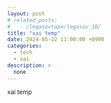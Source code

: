 ```yaml
---
layout: post
# related_posts:
#   - /legasovtape/legasov_1B/
title: "xai temp"
date: 2024-05-22 11:00:00 +0900
categories: 
  - tech
  - xai
description: >
  none
---
```


xai temp